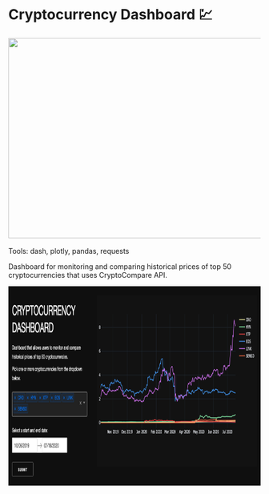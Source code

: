 # Cryptocurrency Dashboard :chart:

<img src="https://i.gyazo.com/2d7e8df2c6ed5fc10b15966d514ec341.gif" width=900, height = 400 />


Tools: dash, plotly, pandas, requests

Dashboard for monitoring and comparing historical prices of top 50 cryptocurrencies that uses CryptoCompare API. 


<img src='images/cryptocurrency_dashboard1.png' width=900 height = 400 />
